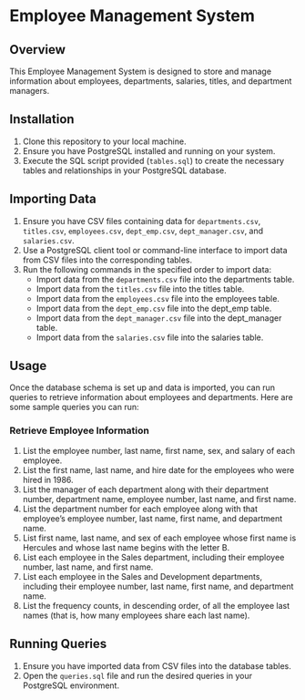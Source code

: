 # Employee Management System

## Overview
This Employee Management System is designed to store and manage information about employees, departments, salaries, titles, and department managers.

## Installation
1. Clone this repository to your local machine.
2. Ensure you have PostgreSQL installed and running on your system.
3. Execute the SQL script provided (`tables.sql`) to create the necessary tables and relationships in your PostgreSQL database.

## Importing Data
1. Ensure you have CSV files containing data for `departments.csv`, `titles.csv`, `employees.csv`, `dept_emp.csv`, `dept_manager.csv`, and `salaries.csv`.
2. Use a PostgreSQL client tool or command-line interface to import data from CSV files into the corresponding tables.
3. Run the following commands in the specified order to import data:
   - Import data from the `departments.csv` file into the departments table.
   - Import data from the `titles.csv` file into the titles table.
   - Import data from the `employees.csv` file into the employees table.
   - Import data from the `dept_emp.csv` file into the dept_emp table.
   - Import data from the `dept_manager.csv` file into the dept_manager table.
   - Import data from the `salaries.csv` file into the salaries table.

## Usage
Once the database schema is set up and data is imported, you can run queries to retrieve information about employees and departments. Here are some sample queries you can run:

### Retrieve Employee Information
1. List the employee number, last name, first name, sex, and salary of each employee.
2. List the first name, last name, and hire date for the employees who were hired in 1986.
3. List the manager of each department along with their department number, department name, employee number, last name, and first name.
4. List the department number for each employee along with that employee’s employee number, last name, first name, and department name.
5. List first name, last name, and sex of each employee whose first name is Hercules and whose last name begins with the letter B.
6. List each employee in the Sales department, including their employee number, last name, and first name.
7. List each employee in the Sales and Development departments, including their employee number, last name, first name, and department name.
8. List the frequency counts, in descending order, of all the employee last names (that is, how many employees share each last name).

## Running Queries
1. Ensure you have imported data from CSV files into the database tables.
2. Open the `queries.sql` file and run the desired queries in your PostgreSQL environment.
